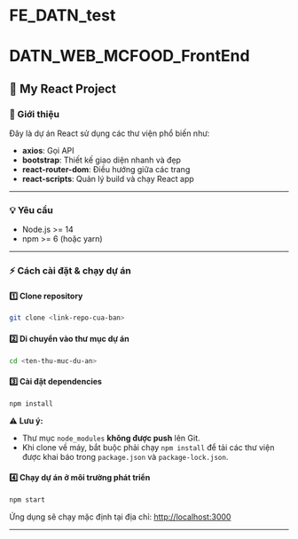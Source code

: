 # FE_DATN_test

# DATN_WEB_MCFOOD_FrontEnd

## 🚀 My React Project

### 📄 Giới thiệu

Đây là dự án React sử dụng các thư viện phổ biến như:

- **axios**: Gọi API
- **bootstrap**: Thiết kế giao diện nhanh và đẹp
- **react-router-dom**: Điều hướng giữa các trang
- **react-scripts**: Quản lý build và chạy React app

---

### 💡 Yêu cầu

- Node.js >= 14
- npm >= 6 (hoặc yarn)

---

### ⚡ Cách cài đặt & chạy dự án

#### 1️⃣ Clone repository

```bash
git clone <link-repo-cua-ban>
```

#### 2️⃣ Di chuyển vào thư mục dự án

```bash
cd <ten-thu-muc-du-an>
```

#### 3️⃣ Cài đặt dependencies

```bash
npm install
```

⚠️ **Lưu ý:**  
- Thư mục `node_modules` **không được push** lên Git.  
- Khi clone về máy, bắt buộc phải chạy `npm install` để tải các thư viện được khai báo trong `package.json` và `package-lock.json`.

#### 4️⃣ Chạy dự án ở môi trường phát triển

```bash
npm start
```

Ứng dụng sẽ chạy mặc định tại địa chỉ: [http://localhost:3000](http://localhost:3000)

---
